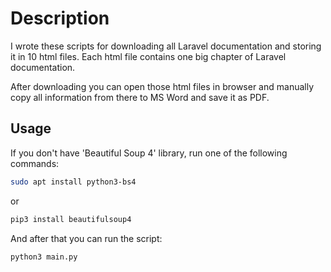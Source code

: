 Description
===========

I wrote these scripts for downloading all Laravel documentation and storing it in 10 html files. Each html file contains one big chapter of Laravel documentation.

After downloading you can open those html files in browser and manually copy all information from there to MS Word and save it as PDF.


Usage
-----

If you don't have 'Beautiful Soup 4' library, run one of the following commands:

```bash
sudo apt install python3-bs4
```

or

```python
pip3 install beautifulsoup4
```


And after that you can run the script:

```python
python3 main.py
```